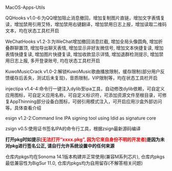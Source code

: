 MacOS-Apps-Utils

QQHooks v1.0-6:为QQ增加阻止消息撤回，增加复制图片直链，增加文字表情复读，增加禁用引用艾特，增加禁用右键翻译，增加禁用日志上报，增加读取二维码文本，均在状态工具栏开启

WeChatHooks v1.2-3:为WeChat增加撤回消息拦截, 增加全局头像圆角, 增加折叠群聊置顶, 增加导出聊天表情, 增加显示非好友微信号, 增加文本快捷复读, 增加表情快捷复读, 增加图片快捷复读, 增加收款显示详情, 增加退群检测提示, 增加禁用日志上报, 多开登录账号, 均在状态工具栏开启

KuwoMusicCrack v1.0-2:解锁KuwoMusic歌曲播放限制，缓存限制(部分用户反馈缓存后丢失，测试后未复现)，音质限制，VIP限制等，均在状态工具栏开启

injectipa v1.4-4:命令行一键注入dylib至ipa工具，自动修改dylib依赖，可自定义应用图标，可自定义应用名称，可自定义标识符，可添加资源文件至根目录，可修复AppThinning部分设备白图标，可弱引用模式注入，可开启应用沙盒外部访问等。具体查看介绍

esign v1.2-2:Command line IPA signing tool using ldid as signature core

zsign v0.5:使用证书签名IPA的命令行工具，根据zsign最新源码编译

**打开pkg时如提示<font color=red>[无法打开“xxxx.pkg”, 因为它来自身份不明的开发者]</font>是因为未对pkg进行签名公正, 请自行允许系统设置中的任何来源**

仓库内pkgs均在Sonoma 14.1版本构建并正常使用(兼容M系列芯片), 仓库内pkgs最低兼容性为BigSur 11.0, 仓库内pkgs均为自用留存(不解答相关问题)
